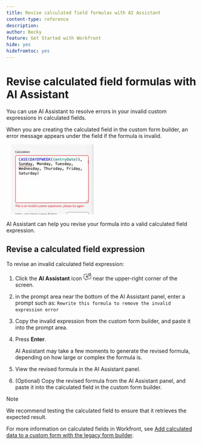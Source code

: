 ```yaml
---
title: Revise calculated field formulas with AI Assistant
content-type: reference
description: 
author: Becky
feature: Get Started with Workfront
hide: yes
hidefromtoc: yes
---
```

# Revise calculated field formulas with AI Assistant

You can use AI Assistant to resolve errors in your invalid custom expressions in calculated fields.

When you are creating the calculated field in the custom form builder, an error message appears under the field if the formula is invalid.

![Invalid expression error](assets/invalid-expression.png)

AI Assistant can help you revise your formula into a valid calculated field expression.

## Revise a calculated field expression

To revise an invalid calculated field expression:

1. Click the **AI Assistant** icon ![AI Assistant icon](assets/ai-assistant-icon.png) near the upper-right corner of the screen.
1. in the prompt area near the bottom of the AI Assistant panel, enter a prompt such as:
`Rewrite this formula to remove the invalid expression error`
1. Copy the invalid expression from the custom form builder, and paste it into the prompt area.
1. Press **Enter**.

   AI Assistant may take a few moments to generate the revised formula, depending on how large or complex the formula is.
1. View the revised formula in the AI Assistant panel.
1. (Optional) Copy the revised formula from the AI Assistant panel, and paste it into the calculated field in the custom form builder.

>[!NOTE]
>
>We recommend testing the calculated field to ensure that it retrieves the expected result.

For more information on calculated fields in Workfront, see [Add calculated data to a custom form with the legacy form builder](/help/quicksilver/administration-and-setup/customize-workfront/create-manage-custom-forms/add-calculated-data-to-custom-form.md).



